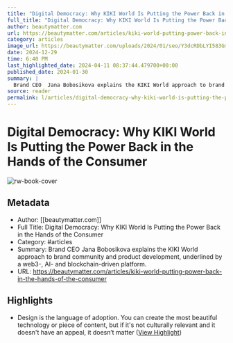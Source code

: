 ```yaml
---
title: "Digital Democracy: Why KIKI World Is Putting the Power Back in the Hands of the Consumer"
full_title: "Digital Democracy: Why KIKI World Is Putting the Power Back in the Hands of the Consumer"
author: beautymatter.com
url: https://beautymatter.com/articles/kiki-world-putting-power-back-in-the-hands-of-the-consumer
category: articles
image_url: https://beautymatter.com/uploads/2024/01/seo/Y3dcRDbLYI583GmBudkx6DDnT7fq1sB9iWsC1Ix3.jpg
date: 2024-12-29
time: 6:40 PM
last_highlighted_date: 2024-04-11 08:37:44.479700+00:00
published_date: 2024-01-30
summary: |
  Brand CEO  Jana Bobosikova explains the KIKI World approach to brand community and product development, underlined by a web3-, AI- and blockchain-driven platform.
source: reader
permalink: l/articles/digital-democracy-why-kiki-world-is-putting-the-power-back-in-the-hands-of-the-consumer
---
```

# Digital Democracy: Why KIKI World Is Putting the Power Back in the Hands of the Consumer

![rw-book-cover](https://beautymatter.com/uploads/2024/01/seo/Y3dcRDbLYI583GmBudkx6DDnT7fq1sB9iWsC1Ix3.jpg)

## Metadata
- Author: [[beautymatter.com]]
- Full Title: Digital Democracy: Why KIKI World Is Putting the Power Back in the Hands of the Consumer
- Category: #articles
- Summary: Brand CEO  Jana Bobosikova explains the KIKI World approach to brand community and product development, underlined by a web3-, AI- and blockchain-driven platform.
- URL: https://beautymatter.com/articles/kiki-world-putting-power-back-in-the-hands-of-the-consumer

## Highlights
- Design is the language of adoption. You can create the most beautiful technology or piece of content, but if it's not culturally relevant and it doesn't have an appeal, it doesn’t matter ([View Highlight](https://read.readwise.io/read/01hv64wfwaqwbce45atgmv0pqv))


